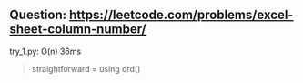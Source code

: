 Question: https://leetcode.com/problems/excel-sheet-column-number/
---

try_1.py: O(n) 36ms
> straightforward = using ord()
